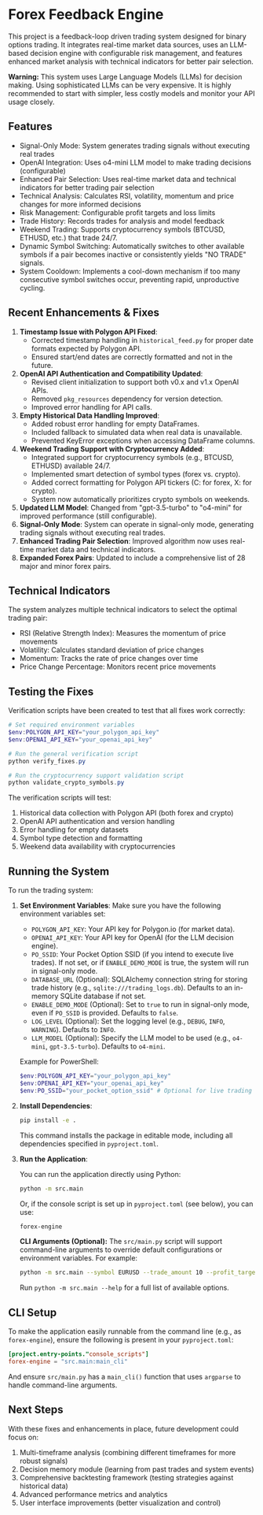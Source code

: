 # Forex Feedback Engine

This project is a feedback-loop driven trading system designed for binary options trading. It integrates real-time market data sources, uses an LLM-based decision engine with configurable risk management, and features enhanced market analysis with technical indicators for better pair selection.

**Warning:** This system uses Large Language Models (LLMs) for decision making. Using sophisticated LLMs can be very expensive. It is highly recommended to start with simpler, less costly models and monitor your API usage closely.

## Features

- Signal-Only Mode: System generates trading signals without executing real trades
- OpenAI Integration: Uses o4-mini LLM model to make trading decisions (configurable)
- Enhanced Pair Selection: Uses real-time market data and technical indicators for better trading pair selection
- Technical Analysis: Calculates RSI, volatility, momentum and price changes for more informed decisions
- Risk Management: Configurable profit targets and loss limits
- Trade History: Records trades for analysis and model feedback
- Weekend Trading: Supports cryptocurrency symbols (BTCUSD, ETHUSD, etc.) that trade 24/7.
- Dynamic Symbol Switching: Automatically switches to other available symbols if a pair becomes inactive or consistently yields "NO TRADE" signals.
- System Cooldown: Implements a cool-down mechanism if too many consecutive symbol switches occur, preventing rapid, unproductive cycling.

## Recent Enhancements & Fixes

1. **Timestamp Issue with Polygon API Fixed**:
   - Corrected timestamp handling in `historical_feed.py` for proper date formats expected by Polygon API.
   - Ensured start/end dates are correctly formatted and not in the future.
2. **OpenAI API Authentication and Compatibility Updated**:
   - Revised client initialization to support both v0.x and v1.x OpenAI APIs.
   - Removed `pkg_resources` dependency for version detection.
   - Improved error handling for API calls.
3. **Empty Historical Data Handling Improved**:
   - Added robust error handling for empty DataFrames.
   - Included fallback to simulated data when real data is unavailable.
   - Prevented KeyError exceptions when accessing DataFrame columns.
4. **Weekend Trading Support with Cryptocurrency Added**:
   - Integrated support for cryptocurrency symbols (e.g., BTCUSD, ETHUSD) available 24/7.
   - Implemented smart detection of symbol types (forex vs. crypto).
   - Added correct formatting for Polygon API tickers (C: for forex, X: for crypto).
   - System now automatically prioritizes crypto symbols on weekends.
5. **Updated LLM Model**: Changed from "gpt-3.5-turbo" to "o4-mini" for improved performance (still configurable).
6. **Signal-Only Mode**: System can operate in signal-only mode, generating trading signals without executing real trades.
7. **Enhanced Trading Pair Selection**: Improved algorithm now uses real-time market data and technical indicators.
8. **Expanded Forex Pairs**: Updated to include a comprehensive list of 28 major and minor forex pairs.

## Technical Indicators

The system analyzes multiple technical indicators to select the optimal trading pair:

- RSI (Relative Strength Index): Measures the momentum of price movements
- Volatility: Calculates standard deviation of price changes
- Momentum: Tracks the rate of price changes over time
- Price Change Percentage: Monitors recent price movements

## Testing the Fixes

Verification scripts have been created to test that all fixes work correctly:

```powershell
# Set required environment variables
$env:POLYGON_API_KEY="your_polygon_api_key"
$env:OPENAI_API_KEY="your_openai_api_key"

# Run the general verification script
python verify_fixes.py

# Run the cryptocurrency support validation script
python validate_crypto_symbols.py
```

The verification scripts will test:

1. Historical data collection with Polygon API (both forex and crypto)
2. OpenAI API authentication and version handling
3. Error handling for empty datasets
4. Symbol type detection and formatting
5. Weekend data availability with cryptocurrencies

## Running the System

To run the trading system:

1. **Set Environment Variables**:
   Make sure you have the following environment variables set:
   - `POLYGON_API_KEY`: Your API key for Polygon.io (for market data).
   - `OPENAI_API_KEY`: Your API key for OpenAI (for the LLM decision engine).
   - `PO_SSID`: Your Pocket Option SSID (if you intend to execute live trades). If not set, or if `ENABLE_DEMO_MODE` is true, the system will run in signal-only mode.
   - `DATABASE_URL` (Optional): SQLAlchemy connection string for storing trade history (e.g., `sqlite:///trading_logs.db`). Defaults to an in-memory SQLite database if not set.
   - `ENABLE_DEMO_MODE` (Optional): Set to `true` to run in signal-only mode, even if `PO_SSID` is provided. Defaults to `false`.
   - `LOG_LEVEL` (Optional): Set the logging level (e.g., `DEBUG`, `INFO`, `WARNING`). Defaults to `INFO`.
   - `LLM_MODEL` (Optional): Specify the LLM model to be used (e.g., `o4-mini`, `gpt-3.5-turbo`). Defaults to `o4-mini`.

   Example for PowerShell:

   ```powershell
   $env:POLYGON_API_KEY="your_polygon_api_key"
   $env:OPENAI_API_KEY="your_openai_api_key"
   $env:PO_SSID="your_pocket_option_ssid" # Optional for live trading
   ```

2. **Install Dependencies**:

   ```bash
   pip install -e .
   ```

   This command installs the package in editable mode, including all dependencies specified in `pyproject.toml`.

3. **Run the Application**:

   You can run the application directly using Python:

   ```bash
   python -m src.main
   ```

   Or, if the console script is set up in `pyproject.toml` (see below), you can use:

   ```bash
   forex-engine
   ```

   **CLI Arguments (Optional):**
   The `src/main.py` script will support command-line arguments to override default configurations or environment variables. For example:

   ```bash
   python -m src.main --symbol EURUSD --trade_amount 10 --profit_target 5 --loss_limit 2 --log_level DEBUG
   ```

   Run `python -m src.main --help` for a full list of available options.

## CLI Setup

To make the application easily runnable from the command line (e.g., as `forex-engine`), ensure the following is present in your `pyproject.toml`:

```toml
[project.entry-points."console_scripts"]
forex-engine = "src.main:main_cli"
```

And ensure `src/main.py` has a `main_cli()` function that uses `argparse` to handle command-line arguments.

## Next Steps

With these fixes and enhancements in place, future development could focus on:

1. Multi-timeframe analysis (combining different timeframes for more robust signals)
2. Decision memory module (learning from past trades and system events)
3. Comprehensive backtesting framework (testing strategies against historical data)
4. Advanced performance metrics and analytics
5. User interface improvements (better visualization and control)
